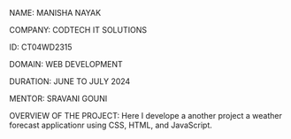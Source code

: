 NAME: MANISHA NAYAK 

COMPANY: CODTECH IT SOLUTIONS 

ID: CT04WD2315 

DOMAIN: WEB DEVELOPMENT 

DURATION: JUNE TO JULY 2024 

MENTOR: SRAVANI GOUNI


OVERVIEW OF THE PROJECT: Here I develope a another project a
weather forecast applicationr using CSS, HTML,
and JavaScript.
